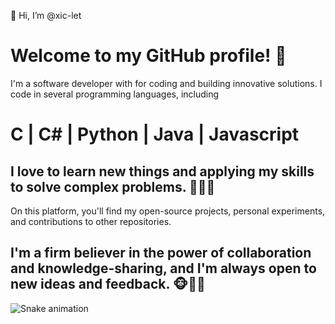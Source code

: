 👋 Hi, I’m @xic-let
<h1>Welcome to my GitHub profile! 👻</h1> 

I'm a software developer with for coding and building innovative solutions. 
I code in several programming languages, including <h1> C | C# | Python | Java | Javascript </h1>
<h2> I love to learn new things and applying my skills to solve complex problems. 🤯🤯🤯 </h2>

On this platform, you'll find my open-source projects, personal experiments, and contributions to other repositories. 
<h2>I'm a firm believer in the power of collaboration and knowledge-sharing, and I'm always open to new ideas and feedback.
🐵🙈🙊</h2>

![Snake animation](https://github.com/xic-let/xic-let/blob/output/github-contribution-grid-snake.svg)

<!---
xic-let/xic-let is a ✨ special ✨ repository because its `README.md` (this file) appears on your GitHub profile.
You can click the Preview link to take a look at your changes.
--->
